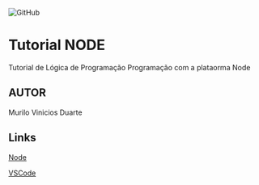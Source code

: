 ![GitHub](https://img.shields.io/github/license/MuriloDuarte97/NODE?style=plastic)
# Tutorial NODE
Tutorial de Lógica de Programação Programação com a plataorma Node
## AUTOR
Murilo Vinicios Duarte
## Links
[Node](https://nodejs.org/en/)

[VSCode](https://code.visualstudio.com/)
